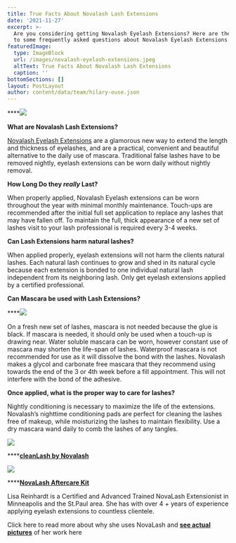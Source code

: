 ```yaml
---
title: True Facts About Novalash Lash Extensions
date: '2021-11-27'
excerpt: >-
  Are you considering getting Novalash Eyelash Extensions? Here are the answers
  to some frequently asked questions about Novalash Eyelash Extensions.
featuredImage:
  type: ImageBlock
  url: /images/novalash-eyelash-extensions.jpeg
  altText: True Facts About Novalash Lash Extensions
  caption: ''
bottomSections: []
layout: PostLayout
author: content/data/team/hilary-ouse.json
---
```

\*\*\*\*![](/images/novalash-eyelash-extensions.jpeg)

**What are Novalash Lash Extensions?**

[Novalash Eyelash Extensions](https://www.novalash.com/index.html) are a glamorous new way to extend the length and thickness of eyelashes, and are a practical, convenient and beautiful alternative to the daily use of mascara. Traditional false lashes have to be removed nightly, eyelash extensions can be worn daily without nightly removal.

**How Long Do they *really* Last?**

When properly applied, Novalash Eyelash extensions can be worn throughout the year with minimal monthly maintenance. Touch-ups are recommended after the initial full set application to replace any lashes that may have fallen off. To maintain the full, thick appearance of a new set of lashes visit to your lash professional is required every 3-4 weeks.

**Can Lash Extensions harm natural lashes?**

When applied properly, eyelash extensions will not harm the clients natural lashes. Each natural lash continues to grow and shed in its natural cycle because each extension is bonded to one individual natural lash independent from its neighboring lash. Only get eyelash extensions applied by a certified professional.

**Can Mascara be used with Lash Extensions?**

\*\*\*\*![](/images/novalash-mascara.jpeg)

On a fresh new set of lashes, mascara is not needed because the glue is black. If mascara is needed, it should only be used when a touch-up is drawing near. Water soluble mascara can be worn, however constant use of mascara may shorten the life-span of lashes. Waterproof mascara is not recommended for use as it will dissolve the bond with the lashes. Novalash makes a glycol and carbonate free mascara that they recommend using towards the end of the 3 or 4th week before a fill appointment. This will not interfere with the bond of the adhesive.

**Once applied, what is the proper way to care for lashes?**

Nightly conditioning is necessary to maximize the life of the extensions. Novalash’s nighttime conditioning pads are perfect for cleaning the lashes free of makeup, while moisturizing the lashes to maintain flexibility. Use a dry mascara wand daily to comb the lashes of any tangles.

![](/images/novalash-cleanlash.jpeg)

\*\*\*\*[**cleanLash by Novalash**](https://www.novalash.com/catalog/productpages/cosmetics-conditioner.html)

![](/images/novalash-aftercarekit.jpeg)

\*\*\*\*[**NovaLash Aftercare Kit**](https://www.novalash.com/catalog/productpages/cosmetics-aftercare.html)

Lisa Reinhardt is a Certified and Advanced Trained NovaLash Extensionist in Minneapolis and the St.Paul area. She has with over 4 + years of experience applying eyelash extensions to countless clientele.

Click here to read more about why she uses NovaLash and [**see actual pictures**](/blog/minneapolis-eyelash-extension-professional-why-i-use-novalash-eyelash-extensions/) of her work here
